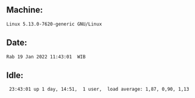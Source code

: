 ## Machine:
```
Linux 5.13.0-7620-generic GNU/Linux
```
## Date:
```
Rab 19 Jan 2022 11:43:01  WIB
```
## Idle:
```
 23:43:01 up 1 day, 14:51,  1 user,  load average: 1,87, 0,90, 1,13
```
